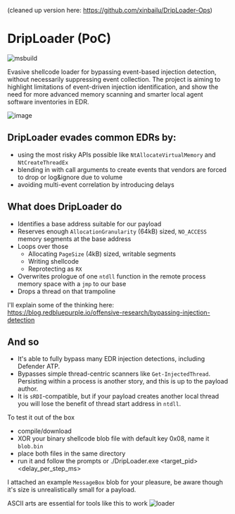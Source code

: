 (cleaned up version here: https://github.com/xinbailu/DripLoader-Ops)

# DripLoader (PoC)
![msbuild](https://github.com/xinbailu/DripLoader/actions/workflows/msbuild.yml/badge.svg)

Evasive shellcode loader for bypassing event-based injection detection, without necessarily suppressing event collection. The project is aiming to highlight limitations of event-driven injection identification, and show the need for more advanced memory scanning and smarter local agent software inventories in EDR.

![image](https://user-images.githubusercontent.com/32537788/119597324-13a7fe00-bde1-11eb-987a-38180ad6574b.png)

## DripLoader evades common EDRs by:
- using the most risky APIs possible like `NtAllocateVirtualMemory` and `NtCreateThreadEx`
- blending in with call arguments to create events that vendors are forced to drop or log&ignore due to volume
- avoiding multi-event correlation by introducing delays 

## What does DripLoader do
- Identifies a base address suitable for our payload
- Reserves enough `AllocationGranularity` (64kB) sized, `NO_ACCESS` memory segments at the base address
- Loops over those
    - Allocating `PageSize` (4kB) sized, writable segments
    - Writing shellcode
    - Reprotecting as `RX`
- Overwrites prologue of one `ntdll` function in the remote process memory space with a `jmp` to our base
- Drops a thread on that trampoline 

I'll explain some of the thinking here: https://blog.redbluepurple.io/offensive-research/bypassing-injection-detection

## And so
- It's able to fully bypass many EDR injection detections, including Defender ATP. 
- Bypasses simple thread-centric scanners like `Get-InjectedThread`. Persisting within a process is another story, and this is up to the payload author. 
- It is `sRDI`-compatible, but if your payload creates another local thread you will lose the benefit of thread start address in `ntdll`.

To test it out of the box
- compile/download
- XOR your binary shellcode blob file with default key 0x08, name it `blob.bin`
- place both files in the same directory 
- run it and follow the prompts or ./DripLoader.exe <target_pid> <delay_per_step_ms>

I attached an example `MessageBox` blob for your pleasure, be aware though it's size is unrealistically small for a payload.

ASCII arts are essential for tools like this to work
![loader](https://user-images.githubusercontent.com/32537788/116489666-cabe6180-a895-11eb-99af-e6b3143f84b1.gif)

